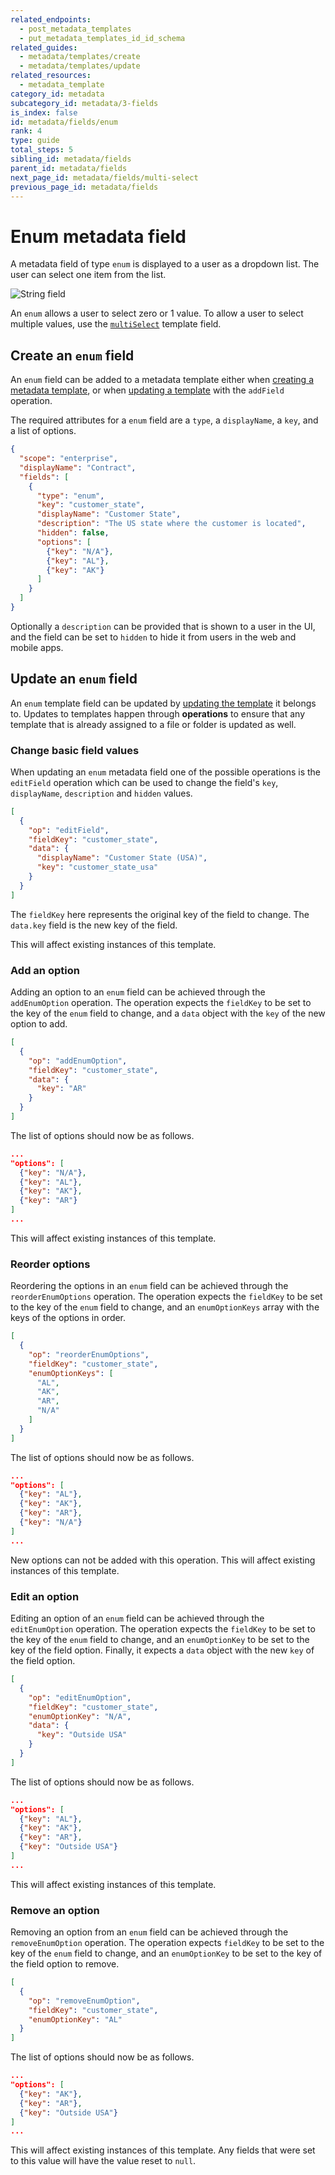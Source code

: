 ```yaml
---
related_endpoints:
  - post_metadata_templates
  - put_metadata_templates_id_id_schema
related_guides:
  - metadata/templates/create
  - metadata/templates/update
related_resources:
  - metadata_template
category_id: metadata
subcategory_id: metadata/3-fields
is_index: false
id: metadata/fields/enum
rank: 4
type: guide
total_steps: 5
sibling_id: metadata/fields
parent_id: metadata/fields
next_page_id: metadata/fields/multi-select
previous_page_id: metadata/fields
---
```


# Enum metadata field

A metadata field of type `enum` is displayed to a user as a dropdown list. The
user can select one item from the list.

<ImageFrame border center shadow width='400'>

![String field](./metadata-field-enum.png)

</ImageFrame>

<Message notice>

An `enum` allows a user to select zero or 1 value. To allow a user to select
multiple values, use the [`multiSelect`][g_multi_select] template field.

</Message>

## Create an `enum` field

An `enum` field can be added to a metadata template either when [creating a
metadata template][g_create_template], or when [updating a
template][g_update_template] with the `addField` operation.

The required attributes for a `enum` field are a `type`, a `displayName`, a
`key`, and a list of options.

```json
{
  "scope": "enterprise",
  "displayName": "Contract",
  "fields": [
    {
      "type": "enum",
      "key": "customer_state",
      "displayName": "Customer State",
      "description": "The US state where the customer is located",
      "hidden": false,
      "options": [
        {"key": "N/A"},
        {"key": "AL"},
        {"key": "AK"}
      ]
    }
  ]
}
```

Optionally a `description` can be provided that is shown to a user in the UI,
and the field can be set to `hidden` to hide it from users in the web and mobile
apps.

## Update an `enum` field

An `enum` template field can be updated by [updating the
template][g_update_template] it belongs to. Updates to templates happen through
**operations** to ensure that any template that is already assigned to a file or
folder is updated as well.

### Change basic field values

When updating an `enum` metadata field one of the possible operations is the
`editField` operation which can be used to change the field's `key`,
`displayName`, `description` and `hidden` values.

```json
[
  {
    "op": "editField",
    "fieldKey": "customer_state",
    "data": {
      "displayName": "Customer State (USA)",
      "key": "customer_state_usa"
    }
  }
]
```

<Message>

The `fieldKey` here represents the original key of the field to change. The
`data.key` field is the new key of the field.

</Message>

<Message warning>

This will affect existing instances of this template.

</Message>

### Add an option

Adding an option to an `enum` field can be achieved through the
`addEnumOption` operation. The operation expects the `fieldKey` to be set to the
key of the `enum` field to change, and a `data` object with the `key` of the new
option to add.

```json
[
  {
    "op": "addEnumOption",
    "fieldKey": "customer_state",
    "data": {
      "key": "AR"
    }
  }
]
```

The list of options should now be as follows.

```json
...
"options": [
  {"key": "N/A"},
  {"key": "AL"},
  {"key": "AK"},
  {"key": "AR"}
]
...
```

<Message warning>

This will affect existing instances of this template.

</Message>

### Reorder options

Reordering the options in an `enum` field can be achieved through the
`reorderEnumOptions` operation. The operation expects the `fieldKey` to be set
to the key of the `enum` field to change, and an `enumOptionKeys` array with the
keys of the options in order.

```json
[
  {
    "op": "reorderEnumOptions",
    "fieldKey": "customer_state",
    "enumOptionKeys": [
      "AL",
      "AK",
      "AR",
      "N/A"
    ]
  }
]
```

The list of options should now be as follows.

```json
...
"options": [
  {"key": "AL"},
  {"key": "AK"},
  {"key": "AR"},
  {"key": "N/A"}
]
...
```

<Message warning>

New options can not be added with this operation. This will affect existing
instances of this template.

</Message>

### Edit an option

Editing an option of an `enum` field can be achieved through the
`editEnumOption` operation. The operation expects the `fieldKey` to be set
to the key of the `enum` field to change, and an `enumOptionKey` to be set to
the key of the field option. Finally, it expects a `data` object with the new
`key` of the field option.

```json
[
  {
    "op": "editEnumOption",
    "fieldKey": "customer_state",
    "enumOptionKey": "N/A",
    "data": {
      "key": "Outside USA"
    }
  }
]
```

The list of options should now be as follows.

```json
...
"options": [
  {"key": "AL"},
  {"key": "AK"},
  {"key": "AR"},
  {"key": "Outside USA"}
]
...
```

<Message warning>

This will affect existing instances of this template.

</Message>

### Remove an option

Removing an option from an `enum` field can be achieved through the
`removeEnumOption` operation. The operation expects `fieldKey` to be set to the
key of the `enum` field to change, and an `enumOptionKey` to be set to the key
of the field option to remove.

```json
[
  {
    "op": "removeEnumOption",
    "fieldKey": "customer_state",
    "enumOptionKey": "AL"
  }
]
```

The list of options should now be as follows.

```json
...
"options": [
  {"key": "AK"},
  {"key": "AR"},
  {"key": "Outside USA"}
]
...
```

<Message warning>

This will affect existing instances of this template. Any fields that were set
to this value will have the value reset to `null`.

</Message>

[g_create_template]: g://metadata/templates/create
[g_update_template]: g://metadata/templates/update
[g_multi_select]: g://metadata/fields/multi-select
